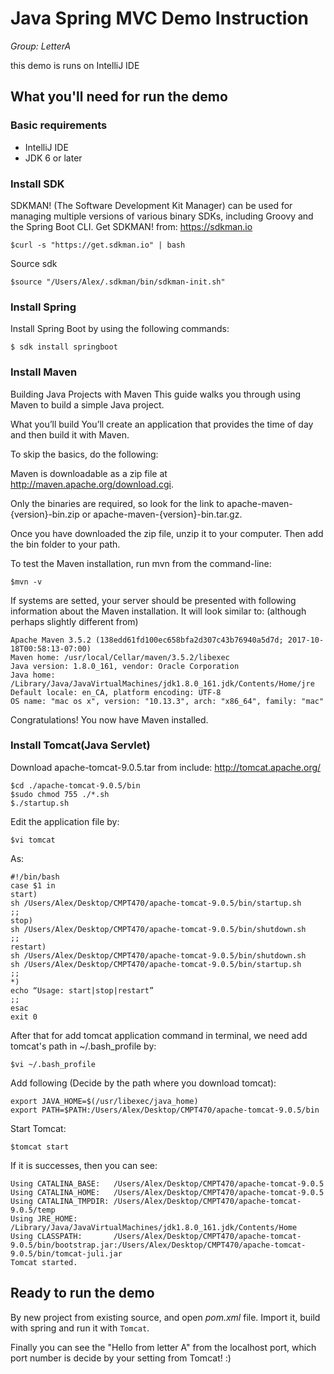 # Java Spring MVC Demo Instruction

*Group: LetterA*

this demo is runs on IntelliJ IDE


## What you'll need for run the demo

### Basic requirements

 - IntelliJ IDE
 - JDK 6 or later


### Install SDK

SDKMAN! (The Software Development Kit Manager) can be used for managing multiple versions of various binary SDKs,
including Groovy and the Spring Boot CLI. Get SDKMAN!
from: https://sdkman.io

    $curl -s "https://get.sdkman.io" | bash

Source sdk

    $source "/Users/Alex/.sdkman/bin/sdkman-init.sh"

### Install Spring
Install Spring Boot by using the following commands:

    $ sdk install springboot

### Install Maven

Building Java Projects with Maven
This guide walks you through using Maven to build a simple Java project.

What you’ll build
You’ll create an application that provides the time of day and then build it with Maven.

To skip the basics, do the following:

Maven is downloadable as a zip file at http://maven.apache.org/download.cgi.

Only the binaries are required, so look for the link to apache-maven-{version}-bin.zip or apache-maven-{version}-bin.tar.gz.

Once you have downloaded the zip file, unzip it to your computer. Then add the bin folder to your path.

To test the Maven installation, run mvn from the command-line:

    $mvn -v


If systems are setted, your server should be presented with following information about the Maven installation. It will look similar to: (although perhaps slightly different from)

    Apache Maven 3.5.2 (138edd61fd100ec658bfa2d307c43b76940a5d7d; 2017-10-18T00:58:13-07:00)
    Maven home: /usr/local/Cellar/maven/3.5.2/libexec
    Java version: 1.8.0_161, vendor: Oracle Corporation
    Java home: /Library/Java/JavaVirtualMachines/jdk1.8.0_161.jdk/Contents/Home/jre
    Default locale: en_CA, platform encoding: UTF-8
    OS name: "mac os x", version: "10.13.3", arch: "x86_64", family: "mac"

Congratulations! You now have Maven installed.


### Install Tomcat(Java Servlet)

Download apache-tomcat-9.0.5.tar from
include: http://tomcat.apache.org/

    $cd ./apache-tomcat-9.0.5/bin
    $sudo chmod 755 ./*.sh
    $./startup.sh

Edit the application file by:

    $vi tomcat

As:

    #!/bin/bash
    case $1 in
    start)
    sh /Users/Alex/Desktop/CMPT470/apache-tomcat-9.0.5/bin/startup.sh
    ;;
    stop)
    sh /Users/Alex/Desktop/CMPT470/apache-tomcat-9.0.5/bin/shutdown.sh
    ;;
    restart)
    sh /Users/Alex/Desktop/CMPT470/apache-tomcat-9.0.5/bin/shutdown.sh
    sh /Users/Alex/Desktop/CMPT470/apache-tomcat-9.0.5/bin/startup.sh
    ;;
    *)
    echo “Usage: start|stop|restart”
    ;;
    esac
    exit 0

After that for add tomcat application command in terminal, we need add tomcat's path in ~/.bash_profile
by:

    $vi ~/.bash_profile

Add following (Decide by the path where you download tomcat):

    export JAVA_HOME=$(/usr/libexec/java_home)
    export PATH=$PATH:/Users/Alex/Desktop/CMPT470/apache-tomcat-9.0.5/bin

Start Tomcat:

    $tomcat start

If it is successes, then you can see:

    Using CATALINA_BASE:   /Users/Alex/Desktop/CMPT470/apache-tomcat-9.0.5
    Using CATALINA_HOME:   /Users/Alex/Desktop/CMPT470/apache-tomcat-9.0.5
    Using CATALINA_TMPDIR: /Users/Alex/Desktop/CMPT470/apache-tomcat-9.0.5/temp
    Using JRE_HOME:        /Library/Java/JavaVirtualMachines/jdk1.8.0_161.jdk/Contents/Home
    Using CLASSPATH:       /Users/Alex/Desktop/CMPT470/apache-tomcat-9.0.5/bin/bootstrap.jar:/Users/Alex/Desktop/CMPT470/apache-tomcat-9.0.5/bin/tomcat-juli.jar
    Tomcat started.

## Ready to run the demo

By new project from existing source, and open *pom.xml* file. Import it, build with spring and run it with `Tomcat`.

Finally you can see the "Hello from letter A" from the localhost port, which port number is decide by your setting from Tomcat! :)